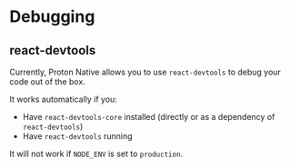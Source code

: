 # Debugging

## react-devtools

Currently, Proton Native allows you to use `react-devtools` to debug your code out of the box.

It works automatically if you:

* Have `react-devtools-core` installed (directly or as a dependency of `react-devtools`)
* Have `react-devtools` running

It will not work if `NODE_ENV` is set to `production`.
